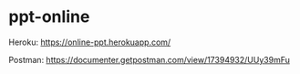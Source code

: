 # ppt-online

Heroku: https://online-ppt.herokuapp.com/


Postman: https://documenter.getpostman.com/view/17394932/UUy39mFu
